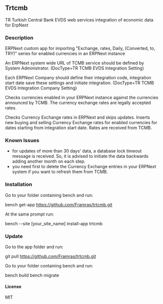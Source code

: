 ## Trtcmb

TR Turkish Central Bank EVDS web services integration of economic data for ErpNext

### Description

ERPNext custom app for importing "Exchange, rates, Daily, (Converted, to, TRY)" series for enabled currencies in an ERPNext instance

An ERPNext system wide URL of TCMB service should be defined by System Administrator. (DocType=TR TCMB EVDS Integration Setting)

Each ERPNext Company should define their integration code, integration start date save these settings and initiate integration. (DocType=TR TCMB EVDS Integration Company Setting)

Checks currencies enabled in your ERPNext instance against the currencies announced by TCMB. The currency exchange rates are legally accepted rates.

Checks Currency Exchange rates in ERPNext and skips updates. Inserts new buying and selling Currency Exchange rates for enabled currencies for dates starting from integration start date. Rates are received from TCMB.

### Known Issues

* for updates of more than 30 days' data, a database lock timeout message is received. So, it is advised to initiate the data backwards adding another month on each step.
* you need first to delete the Currency Exchange entries in your ERPNext system if you want to refresh them from TCMB.

### Installation

Go to your folder containing bench and run:

bench get-app https://github.com/Framras/trtcmb.git

At the same prompt run:

bench --site [your_site_name] install-app trtcmb

### Update

Go to the app folder and run:

git pull https://github.com/Framras/trtcmb.git

Go to your folder containing bench and run:

bench build
bench migrate

#### License

MIT
